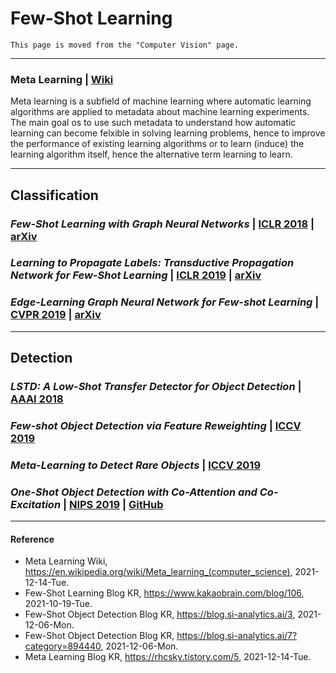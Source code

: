 # Few-Shot Learning
`This page is moved from the "Computer Vision" page.`

----------

### Meta Learning | [Wiki](https://en.wikipedia.org/wiki/Meta_learning_(computer_science))
Meta learning is a subfield of machine learning where automatic learning algorithms are applied to metadata about machine learning experiments. The main goal os to use such metadata to understand how automatic learning can become felxible in solving learning problems, hence to improve the performance of existing learning algorithms or to learn (induce) the learning algorithm itself, hence the alternative term learning to learn.

----------

## Classification
### *Few-Shot Learning with Graph Neural Networks* | [ICLR 2018](https://openreview.net/pdf?id=BJj6qGbRW) | [arXiv](https://arxiv.org/abs/1711.04043)

### *Learning to Propagate Labels: Transductive Propagation Network for Few-Shot Learning* | [ICLR 2019](https://openreview.net/pdf?id=SyVuRiC5K7) | [arXiv](https://arxiv.org/abs/1805.10002)

### *Edge-Learning Graph Neural Network for Few-shot Learning* | [CVPR 2019](https://openaccess.thecvf.com/content_CVPR_2019/papers/Kim_Edge-Labeling_Graph_Neural_Network_for_Few-Shot_Learning_CVPR_2019_paper.pdf) | [arXiv](https://arxiv.org/pdf/1905.01436.pdf)

----------

## Detection
### *LSTD: A Low-Shot Transfer Detector for Object Detection* | [AAAI 2018](https://www.aaai.org/ocs/index.php/AAAI/AAAI18/paper/viewFile/16778/16580)

### *Few-shot Object Detection via Feature Reweighting* | [ICCV 2019](https://openaccess.thecvf.com/content_ICCV_2019/papers/Kang_Few-Shot_Object_Detection_via_Feature_Reweighting_ICCV_2019_paper.pdf)

### *Meta-Learning to Detect Rare Objects* | [ICCV 2019](https://openaccess.thecvf.com/content_ICCV_2019/papers/Wang_Meta-Learning_to_Detect_Rare_Objects_ICCV_2019_paper.pdf)

### *One-Shot Object Detection with Co-Attention and Co-Excitation* | [NIPS 2019](https://openreview.net/pdf?id=Hye3UNrlLS) | [GitHub](https://github.com/timy90022/One-Shot-Object-Detection)

----------

#### Reference
- Meta Learning Wiki, https://en.wikipedia.org/wiki/Meta_learning_(computer_science), 2021-12-14-Tue.
- Few-Shot Learning Blog KR, https://www.kakaobrain.com/blog/106, 2021-10-19-Tue.
- Few-Shot Object Detection Blog KR, https://blog.si-analytics.ai/3, 2021-12-06-Mon.
- Few-Shot Object Detection Blog KR, https://blog.si-analytics.ai/7?category=894440, 2021-12-06-Mon.
- Meta Learning Blog KR, https://rhcsky.tistory.com/5, 2021-12-14-Tue.
